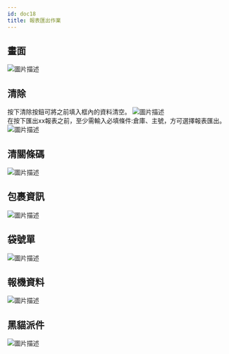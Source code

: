 ```yaml
---
id: doc18
title: 報表匯出作業
---
```

## 畫面  
![圖片描述](/img/hiclick/export_home.png) 
## 清除  
按下清除按鈕可將之前填入框內的資料清空。
![圖片描述](/img/hiclick/export_clear.png)  
在按下匯出xx報表之前，至少需輸入必填條件:倉庫、主號，方可選擇報表匯出。 
![圖片描述](/img/hiclick/export_before.png) 
## 清關條碼
![圖片描述](/img/hiclick/export_customer.png) 
## 包裹資訊
![圖片描述](/img/hiclick/export_package.png) 
## 袋號單
![圖片描述](/img/hiclick/export_bag.png) 
## 報機資料
![圖片描述](/img/hiclick/export_alarm.png) 
## 黑貓派件
![圖片描述](/img/hiclick/export_hcat.png) 